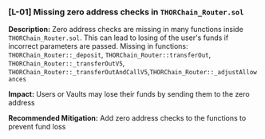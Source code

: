 ### [L-01] Missing zero address checks in `THORChain_Router.sol`

**Description:**
Zero address checks are missing in many functions inside `THORChain_Router.sol`. This can lead to losing of the user's funds if incorrect parameters are passed.
Missing in functions: `THORChain_Router::_deposit`, `THORChain_Router::transferOut`, `THORChain_Router::_transferOutV5`, `THORChain_Router::_transferOutAndCallV5`,`THORChain_Router::_adjustAllowances`

**Impact:**
Users or Vaults may lose their funds by sending them to the zero address

**Recommended Mitigation:** Add zero address checks to the functions to prevent fund loss